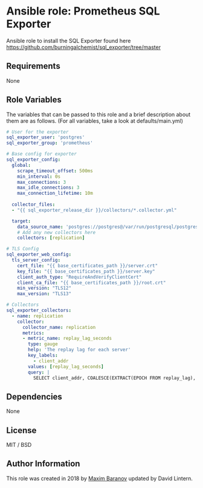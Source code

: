 # Ansible role: Prometheus SQL Exporter

Ansible role to install the SQL Exporter found here https://github.com/burningalchemist/sql_exporter/tree/master

Requirements
------------

None

Role Variables
--------------

The variables that can be passed to this role and a brief description about them are as follows. (For all variables, take a look at defaults/main.yml)

```yaml
# User for the exporter
sql_exporter_user: 'postgres'
sql_exporter_group: 'prometheus'

# Base config for exporter
sql_exporter_config:
  global:
    scrape_timeout_offset: 500ms
    min_interval: 0s
    max_connections: 3
    max_idle_connections: 3
    max_connection_lifetime: 10m
    
  collector_files:
  - "{{ sql_exporter_release_dir }}/collectors/*.collector.yml"

  target:
    data_source_name: 'postgres://postgres@/var/run/postgresql/postgres?sslmode=disable'
    # Add any new collectors here
    collectors: [replication]

# TLS Config
sql_exporter_web_config:
  tls_server_config:
    cert_file: "{{ base_certificates_path }}/server.crt"
    key_file: "{{ base_certificates_path }}/server.key"
    client_auth_type: "RequireAndVerifyClientCert"
    client_ca_file: "{{ base_certificates_path }}/root.crt"
    min_version: "TLS12"
    max_version: "TLS13"

# Collectors
sql_exporter_collectors:
  - name: replication
    collector:
      collector_name: replication
      metrics:
      - metric_name: replay_lag_seconds
        type: gauge
        help: 'The replay lag for each server'
        key_labels:
          - client_addr
        values: [replay_lag_seconds]
        query: |
          SELECT client_addr, COALESCE(EXTRACT(EPOCH FROM replay_lag), 0) AS replay_lag_seconds FROM pg_stat_replication

```

Dependencies
------------

None

License
-------

MIT / BSD

Author Information
------------------

This role was created in 2018 by [Maxim Baranov](https://github.com/mbaran0v) updated by David Lintern.
